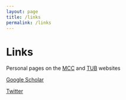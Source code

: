 ```yaml
---
layout: page
title: /links
permalink: /links
---
```


# Links

Personal pages on the <a href="https://www.mcc-berlin.net/en/about/team/milojevic-dupont-nikola.html">MCC</a> and <a href="https://www.susturbecon.tu-berlin.de/team/nikola_milojevic_dupont/">TUB</a> websites

<a href="https://scholar.google.com/citations?user=49xLPo8AAAAJ&hl=en&oi=ao">Google Scholar</a>

<a href="https://twitter.com/Nikola_MD">Twitter</a>
